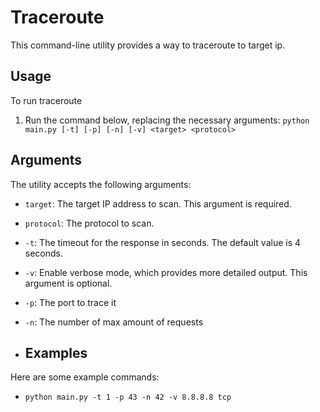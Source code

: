 # Traceroute
This command-line utility provides a way to traceroute to target ip.
## Usage
To run traceroute
1. Run the command below, replacing the necessary arguments: `python main.py [-t] [-p] [-n] [-v] <target> <protocol>`
## Arguments
The utility accepts the following arguments:

- `target`: The target IP address to scan. This argument is required.

- `protocol`: The protocol to scan.

- `-t`: The timeout for the response in seconds. The default value is 4 seconds.

- `-v`: Enable verbose mode, which provides more detailed output. This argument is optional.

- `-p`: The port to trace it

- `-n`: The number of max amount of requests
- ## Examples

Here are some example commands:
- `python main.py -t 1 -p 43 -n 42 -v 8.8.8.8 tcp`
